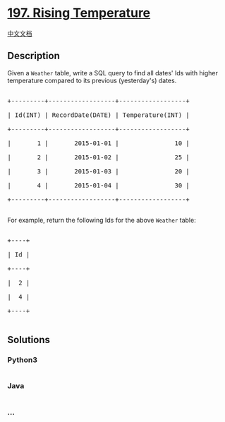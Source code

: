 # [197. Rising Temperature](https://leetcode.com/problems/rising-temperature)

[中文文档](/solution/0100-0199/0197.Rising%20Temperature/README.md)

## Description
<p>Given a <code>Weather</code> table, write a SQL query to find all dates&#39; Ids with higher temperature compared to its previous (yesterday&#39;s) dates.</p>



<pre>

+---------+------------------+------------------+

| Id(INT) | RecordDate(DATE) | Temperature(INT) |

+---------+------------------+------------------+

|       1 |       2015-01-01 |               10 |

|       2 |       2015-01-02 |               25 |

|       3 |       2015-01-03 |               20 |

|       4 |       2015-01-04 |               30 |

+---------+------------------+------------------+

</pre>



<p>For example, return the following Ids for the above <code>Weather</code> table:</p>



<pre>

+----+

| Id |

+----+

|  2 |

|  4 |

+----+

</pre>




## Solutions


<!-- tabs:start -->

### **Python3**

```python

```

### **Java**

```java

```

### **...**
```

```

<!-- tabs:end -->